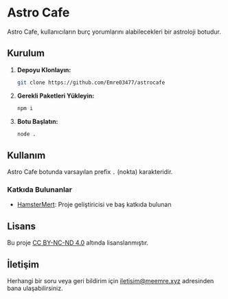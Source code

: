 
# Astro Cafe

Astro Cafe, kullanıcıların burç yorumlarını alabilecekleri bir astroloji botudur.
## Kurulum

1. **Depoyu Klonlayın:**

   ```bash
   git clone https://github.com/Emre03477/astrocafe
   ```

2. **Gerekli Paketleri Yükleyin:**

   ```bash
   npm i
   ```

3. **Botu Başlatın:**

   ```bash
   node .
   ```

## Kullanım

Astro Cafe botunda varsayılan prefix `.` (nokta) karakteridir.

### Katkıda Bulunanlar

- [HamsterMert](https://github.com/HamsterMert): Proje geliştiricisi ve baş katkıda bulunan

## Lisans

Bu proje [CC BY-NC-ND 4.0](LICENSE) altında lisanslanmıştır.

## İletişim

Herhangi bir soru veya geri bildirim için [iletisim@meemre.xyz](mailto:iletisim@meemre.xyz) adresinden bana ulaşabilirsiniz.

